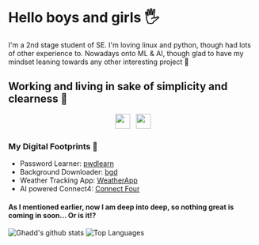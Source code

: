# Hello boys and girls 🖐️

I'm a 2nd stage student of SE. I'm loving linux and python, though had lots of other experience to. Nowadays onto ML & AI, though glad to have my mindset leaning towards any other interesting project 🌄

## Working and living in sake of simplicity and clearness 🥛

<p align='center'>
<a href="https://www.linkedin.com/in/daniil-timachov-1021a11b8/"><img height="30" src="https://github.com/singhkshitij/singhkshitij/blob/master/linkedin.png?raw=true"></a>&nbsp;&nbsp;
<a href="mailto:daniiltimachov@gmail.com"><img height="30" src="https://github.com/singhkshitij/singhkshitij/blob/master/mail.png?raw=true"></a>
</p>

### My Digital Footprints 🌱

* Password Learner: [pwdlearn](https://pypi.org/project/Password-Learner/)
* Background Downloader: [bgd](https://github.com/ghadd/bg-downloader)
* Weather Tracking App: [WeatherApp](https://github.com/ghadd/WeatherApp)
* AI powered Connect4: [Connect Four](https://t.me/connect_4our_bot)
  
#### As I mentioned earlier, now I am deep into deep, so nothing great is coming in soon... Or is it⁉️

![Ghadd's github stats](https://github-readme-stats.vercel.app/api?username=ghadd&hide=contribs,prs&show_icons=true&hide_border=true&title_color=000)
![Top Languages](https://github-readme-stats.vercel.app/api/top-langs/?username=ghadd&layout=compact&hide_border=true)
